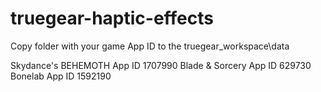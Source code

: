 # truegear-haptic-effects

Copy folder with your game App ID to the truegear_workspace\data

Skydance's BEHEMOTH App ID 1707990
Blade & Sorcery App ID 629730
Bonelab	App ID 1592190
